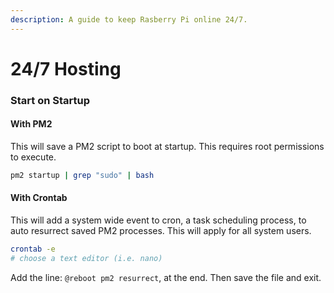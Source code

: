 ```yaml
---
description: A guide to keep Rasberry Pi online 24/7.
---
```


# 24/7 Hosting

### Start on Startup

#### With PM2

This will save a PM2 script to boot at startup. This requires root permissions to execute.

```bash
pm2 startup | grep "sudo" | bash
```

#### With Crontab

This will add a system wide event to cron, a task scheduling process, to auto resurrect saved PM2 processes. This will apply for all system users.

```bash
crontab -e
# choose a text editor (i.e. nano)
```

Add the line: `@reboot pm2 resurrect`, at the end. Then save the file and exit.

